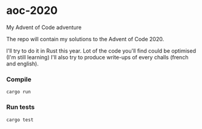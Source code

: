 # aoc-2020
My Advent of Code adventure

The repo will contain my solutions to the Advent of Code 2020.

I'll try to do it in Rust this year. Lot of the code you'll find could be optimised (I'm still learning)
I'll also try to produce write-ups of every challs (french and english).

### Compile
```
cargo run
```

### Run tests
```
cargo test
```

